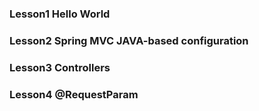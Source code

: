 ### Lesson1 Hello World
### Lesson2 Spring MVC JAVA-based configuration
### Lesson3 Controllers
### Lesson4 @RequestParam